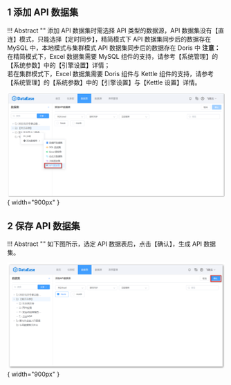 ## 1 添加 API 数据集

!!! Abstract ""
    添加 API 数据集时需选择 API 类型的数据源，API 数据集没有【直连】模式，只能选择【定时同步】，精简模式下 API 数据集同步后的数据存在 MySQL 中，本地模式与集群模式 API 数据集同步后的数据存在 Doris 中
    **注意：** 在精简模式下，Excel 数据集需要 MySQL 组件的支持，请参考【系统管理】的【系统参数】中的【引擎设置】详情；  
    若在集群模式下，Excel 数据集需要 Doris 组件与 Kettle 组件的支持，请参考【系统管理】的【系统参数】中的【引擎设置】与【Kettle 设置】详情。

![添加关联数据集](../../img/dataset_configuration/添加API数据集.png){ width="900px" }

## 2 保存 API 数据集

!!! Abstract ""
    如下图所示，选定 API 数据表后，点击【确认】，生成 API 数据集。

![保存API数据集](../../img/dataset_configuration/保存API数据集.png){ width="900px" }


